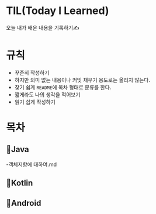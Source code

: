# TIL(Today I Learned)
오늘 내가 배운 내용을 기록하기✍

# 규칙
- 꾸준히 작성하기
- 하지만 의미 없는 내용이나 커밋 채우기 용도로는 올리지 않는다.
- 찾기 쉽게 `README`에 목차 형태로 분류를 한다.
- 짧게라도 나의 생각을 적어보기
- 읽기 쉽게 작성하기

# 목차
## 📝Java
-객체지향에 대하여.md
## 📝Kotlin
## 📝Android
